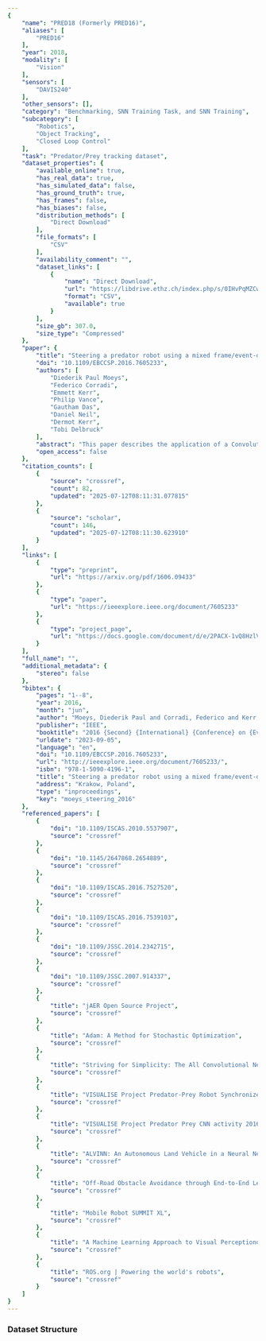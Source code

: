 ```yaml
---
{
    "name": "PRED18 (Formerly PRED16)",
    "aliases": [
        "PRED16"
    ],
    "year": 2018,
    "modality": [
        "Vision"
    ],
    "sensors": [
        "DAVIS240"
    ],
    "other_sensors": [],
    "category": "Benchmarking, SNN Training Task, and SNN Training",
    "subcategory": [
        "Robotics",
        "Object Tracking",
        "Closed Loop Control"
    ],
    "task": "Predator/Prey tracking dataset",
    "dataset_properties": {
        "available_online": true,
        "has_real_data": true,
        "has_simulated_data": false,
        "has_ground_truth": true,
        "has_frames": false,
        "has_biases": false,
        "distribution_methods": [
            "Direct Download"
        ],
        "file_formats": [
            "CSV"
        ],
        "availability_comment": "",
        "dataset_links": [
            {
                "name": "Direct Download",
                "url": "https://libdrive.ethz.ch/index.php/s/0IHvPqMZCwaZDIG",
                "format": "CSV",
                "available": true
            }
        ],
        "size_gb": 307.0,
        "size_type": "Compressed"
    },
    "paper": {
        "title": "Steering a predator robot using a mixed frame/event-driven convolutional neural network",
        "doi": "10.1109/EBCCSP.2016.7605233",
        "authors": [
            "Diederik Paul Moeys",
            "Federico Corradi",
            "Emmett Kerr",
            "Philip Vance",
            "Gautham Das",
            "Daniel Neil",
            "Dermot Kerr",
            "Tobi Delbruck"
        ],
        "abstract": "This paper describes the application of a Convolutional Neural Network (CNN) in the context of a predator/prey scenario. The CNN is trained and run on data from a Dynamic and Active Pixel Sensor (DAVIS) mounted on a Summit XL robot (the predator), which follows another one (the prey). The CNN is driven by both conventional image frames and dynamic vision sensor \"frames\" that consist of a constant number of DAVIS ON and OFF events. The network is thus \"data driven\" at a sample rate proportional to the scene activity, so the effective sample rate varies from 15 Hz to 240 Hz depending on the robot speeds. The network generates four outputs: steer right, left, center and non-visible. After off-line training on labeled data, the network is imported on the on-board Summit XL robot which runs jAER and receives steering directions in real time. Successful results on closed-loop trials, with accuracies up to 87\\% or 92\\% (depending on evaluation criteria) are reported. Although the proposed approach discards the precise DAVIS event timing, it offers the significant advantage of compatibility with conventional deep learning technology without giving up the advantage of datadriven computing.",
        "open_access": false
    },
    "citation_counts": [
        {
            "source": "crossref",
            "count": 82,
            "updated": "2025-07-12T08:11:31.077815"
        },
        {
            "source": "scholar",
            "count": 146,
            "updated": "2025-07-12T08:11:30.623910"
        }
    ],
    "links": [
        {
            "type": "preprint",
            "url": "https://arxiv.org/pdf/1606.09433"
        },
        {
            "type": "paper",
            "url": "https://ieeexplore.ieee.org/document/7605233"
        },
        {
            "type": "project_page",
            "url": "https://docs.google.com/document/d/e/2PACX-1vQ8HzlVv1ZzUEIfCUfUOUazXi__cacsCMU3LTqECrZk3-8nlyDCe2V29CHh20-cr42j8DrrMkFZGd14/pub"
        }
    ],
    "full_name": "",
    "additional_metadata": {
        "stereo": false
    },
    "bibtex": {
        "pages": "1--8",
        "year": 2016,
        "month": "jun",
        "author": "Moeys, Diederik Paul and Corradi, Federico and Kerr, Emmett and Vance, Philip and Das, Gautham and Neil, Daniel and Kerr, Dermot and Delbruck, Tobi",
        "publisher": "IEEE",
        "booktitle": "2016 {Second} {International} {Conference} on {Event}-based {Control}, {Communication}, and {Signal} {Processing} ({EBCCSP})",
        "urldate": "2023-09-05",
        "language": "en",
        "doi": "10.1109/EBCCSP.2016.7605233",
        "url": "http://ieeexplore.ieee.org/document/7605233/",
        "isbn": "978-1-5090-4196-1",
        "title": "Steering a predator robot using a mixed frame/event-driven convolutional neural network",
        "address": "Krakow, Poland",
        "type": "inproceedings",
        "key": "moeys_steering_2016"
    },
    "referenced_papers": [
        {
            "doi": "10.1109/ISCAS.2010.5537907",
            "source": "crossref"
        },
        {
            "doi": "10.1145/2647868.2654889",
            "source": "crossref"
        },
        {
            "doi": "10.1109/ISCAS.2016.7527520",
            "source": "crossref"
        },
        {
            "doi": "10.1109/ISCAS.2016.7539103",
            "source": "crossref"
        },
        {
            "doi": "10.1109/JSSC.2014.2342715",
            "source": "crossref"
        },
        {
            "doi": "10.1109/JSSC.2007.914337",
            "source": "crossref"
        },
        {
            "title": "jAER Open Source Project",
            "source": "crossref"
        },
        {
            "title": "Adam: A Method for Stochastic Optimization",
            "source": "crossref"
        },
        {
            "title": "Striving for Simplicity: The All Convolutional Net",
            "source": "crossref"
        },
        {
            "title": "VISUALISE Project Predator-Prey Robot Synchronized Arena + jAER Video 2016 03 23 063147 - YouTube",
            "source": "crossref"
        },
        {
            "title": "VISUALISE Project Predator Prey CNN activity 2016 03 24 070136 - YouTube",
            "source": "crossref"
        },
        {
            "title": "ALVINN: An Autonomous Land Vehicle in a Neural Network",
            "source": "crossref"
        },
        {
            "title": "Off-Road Obstacle Avoidance through End-to-End Learning",
            "source": "crossref"
        },
        {
            "title": "Mobile Robot SUMMIT XL",
            "source": "crossref"
        },
        {
            "title": "A Machine Learning Approach to Visual Perceptionof Forest Trails for Mobile Robots",
            "source": "crossref"
        },
        {
            "title": "ROS.org | Powering the world's robots",
            "source": "crossref"
        }
    ]
}
---
```



### Dataset Structure